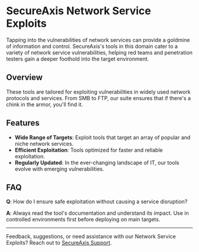 # SecureAxis Network Service Exploits

Tapping into the vulnerabilities of network services can provide a goldmine of information and control. SecureAxis's tools in this domain cater to a variety of network service vulnerabilities, helping red teams and penetration testers gain a deeper foothold into the target environment.

## Overview

These tools are tailored for exploiting vulnerabilities in widely used network protocols and services. From SMB to FTP, our suite ensures that if there's a chink in the armor, you'll find it.

## Features

- **Wide Range of Targets**: Exploit tools that target an array of popular and niche network services.
- **Efficient Exploitation**: Tools optimized for faster and reliable exploitation.
- **Regularly Updated**: In the ever-changing landscape of IT, our tools evolve with emerging vulnerabilities.

## FAQ

**Q**: How do I ensure safe exploitation without causing a service disruption?

**A**: Always read the tool's documentation and understand its impact. Use in controlled environments first before deploying on main targets.

---
Feedback, suggestions, or need assistance with our Network Service Exploits? Reach out to [SecureAxis Support](mailto:support@secureaxis.com).
